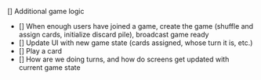 [] Additional game logic

- [] When enough users have joined a game, create the game (shuffle and assign cards, initialize discard pile), broadcast game ready
- [] Update UI with new game state (cards assigned, whose turn it is, etc.)
- [] Play a card
- [] How are we doing turns, and how do screens get updated with current game state

